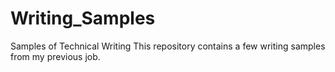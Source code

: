 # Writing_Samples
Samples of Technical Writing
This repository contains a few writing samples from my previous job.
